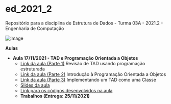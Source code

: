 # ed_2021_2
Repositório para a disciplina de Estrutura de Dados - Turma 03A - 2021.2 - Engenharia de Computação

![image](https://user-images.githubusercontent.com/17252351/141227749-72b3a1ef-9d3e-497b-8a59-eef0e1799f2f.png)

**Aulas**

- **Aula 17/11/2021 - TAD e Programação Orientada a Objetos**
    - [Link da aula (Parte 1)]() Revisão de TAD usando programação estruturada
    - [Link da aula (Parte 2)](https://drive.google.com/file/d/1zG6UWcAh3dke4xMW6lcPYvbsDQa7gDLM/view?usp=sharing) Introdução à Programação Orientada a Objetos
    - [Link da aula (Parte 3)]() Implementando um TAD como uma Classe
    - [Slides da aula](slides/04_TiposAbstratosDeDados.pdf)
    - [Link para os códigos desenvolvidos na aula](s08a01_TAD+POO)
    - **Trabalhos (Entrega: 25/11/2021)**